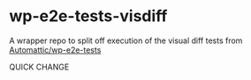 # wp-e2e-tests-visdiff
A wrapper repo to split off execution of the visual diff tests from [Automattic/wp-e2e-tests](https://github.com/Automattic/wp-e2e-tests)

QUICK CHANGE
